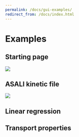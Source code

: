 ```yaml
---
permalink: /docs/gui-examples/
redirect_from: /docs/index.html
---
```


# **Examples**

## Starting page
![](https://i.imgur.com/oRdEgyl.gif)
## ASALI kinetic file
![](https://i.imgur.com/3Yo1bmK.gif)
## Linear regression

## Transport properties


